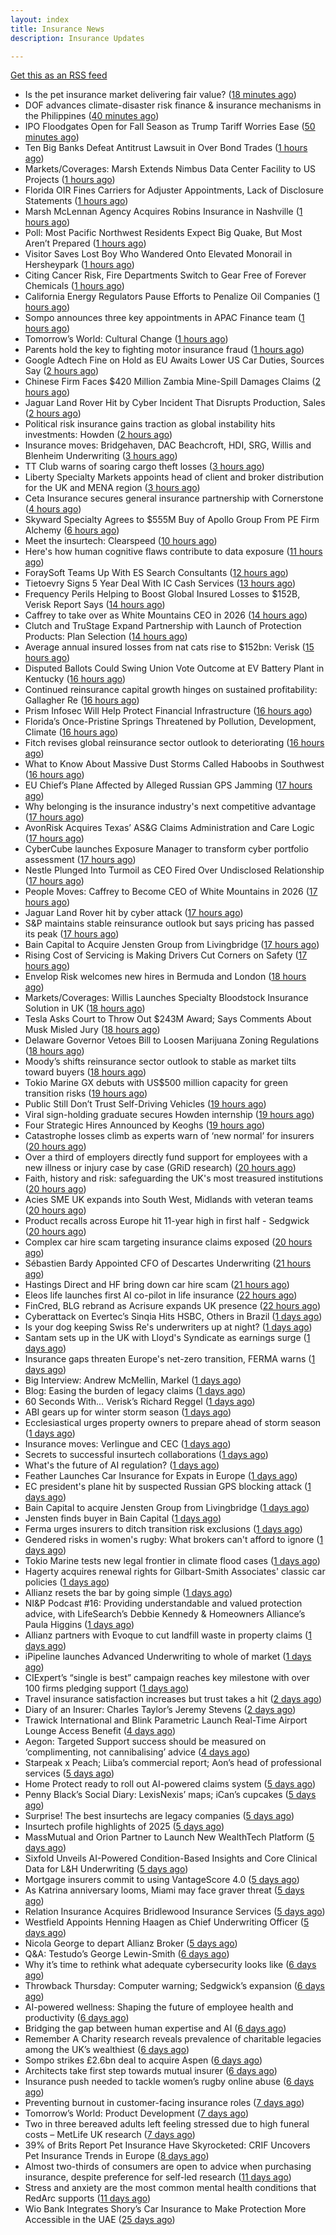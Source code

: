 ```yaml
---
layout: index
title: Insurance News
description: Insurance Updates

---
```


[Get this as an RSS feed](/insurance.rss)

<!-- news_marker starts -->
- Is the pet insurance market delivering fair value? ([18 minutes ago](https://www.postonline.co.uk/personal/7958177/is-the-pet-insurance-market-delivering-fair-value))
- DOF advances climate-disaster risk finance & insurance mechanisms in the Philippines ([40 minutes ago](https://www.reinsurancene.ws/dof-advances-climate-disaster-risk-finance-insurance-mechanisms-in-the-philippines/))
- IPO Floodgates Open for Fall Season as Trump Tariff Worries Ease ([50 minutes ago](https://www.insurancejournal.com/news/national/2025/09/03/837641.htm))
- Ten Big Banks Defeat Antitrust Lawsuit in Over Bond Trades ([1 hours ago](https://www.insurancejournal.com/news/national/2025/09/03/837664.htm))
- Markets/Coverages: Marsh Extends Nimbus Data Center Facility to US Projects ([1 hours ago](https://www.insurancejournal.com/news/national/2025/09/03/837657.htm))
- Florida OIR Fines Carriers for Adjuster Appointments, Lack of Disclosure Statements ([1 hours ago](https://www.insurancejournal.com/news/southeast/2025/09/03/837695.htm))
- Marsh McLennan Agency Acquires Robins Insurance in Nashville ([1 hours ago](https://www.insurancejournal.com/news/southeast/2025/09/03/837629.htm))
- Poll: Most Pacific Northwest Residents Expect Big Quake, But Most Aren’t Prepared ([1 hours ago](https://www.insurancejournal.com/news/west/2025/09/03/837487.htm))
- Visitor Saves Lost Boy Who Wandered Onto Elevated Monorail in Hersheypark ([1 hours ago](https://www.insurancejournal.com/news/east/2025/09/03/837683.htm))
- Citing Cancer Risk, Fire Departments Switch to Gear Free of Forever Chemicals ([1 hours ago](https://www.insurancejournal.com/news/east/2025/09/03/837679.htm))
- California Energy Regulators Pause Efforts to Penalize Oil Companies ([1 hours ago](https://www.insurancejournal.com/news/west/2025/09/03/837651.htm))
- Sompo announces three key appointments in APAC Finance team ([1 hours ago](https://www.reinsurancene.ws/sompo-announces-three-key-appointments-in-apac-finance-team/))
- Tomorrow’s World: Cultural Change ([1 hours ago](https://www.postonline.co.uk/regulation/7958189/tomorrow%E2%80%99s-world-cultural-change))
- Parents hold the key to fighting motor insurance fraud ([1 hours ago](https://www.postonline.co.uk/claims/7958260/parents-hold-the-key-to-fighting-motor-insurance-fraud))
- Google Adtech Fine on Hold as EU Awaits Lower US Car Duties, Sources Say ([2 hours ago](https://www.insurancejournal.com/news/international/2025/09/03/837644.htm))
- Chinese Firm Faces $420 Million Zambia Mine-Spill Damages Claims ([2 hours ago](https://www.insurancejournal.com/news/international/2025/09/03/837647.htm))
- Jaguar Land Rover Hit by Cyber Incident That Disrupts Production, Sales ([2 hours ago](https://www.insurancejournal.com/news/international/2025/09/03/837661.htm))
- Political risk insurance gains traction as global instability hits investments: Howden ([2 hours ago](https://www.insurancebusinessmag.com/uk/news/breaking-news/political-risk-insurance-gains-traction-as-global-instability-hits-investments-howden-548220.aspx))
- Insurance moves: Bridgehaven, DAC Beachcroft, HDI, SRG, Willis and Blenheim Underwriting ([3 hours ago](https://www.insurancebusinessmag.com/uk/news/breaking-news/insurance-moves-bridgehaven-dac-beachcroft-hdi-srg-willis-and-blenheim-underwriting-548213.aspx))
- TT Club warns of soaring cargo theft losses ([3 hours ago](https://www.insurancebusinessmag.com/uk/news/auto-motor/tt-club-warns-of-soaring-cargo-theft-losses-548216.aspx))
- Liberty Specialty Markets appoints head of client and broker distribution for the UK and MENA region ([3 hours ago](https://www.insurancebusinessmag.com/uk/news/breaking-news/liberty-specialty-markets-appoints-head-of-client-and-broker-distribution-for-the-uk-and-mena-region-548211.aspx))
- Ceta Insurance secures general insurance partnership with Cornerstone ([4 hours ago](https://www.insurancebusinessmag.com/uk/news/breaking-news/ceta-insurance-secures-general-insurance-partnership-with-cornerstone-548218.aspx))
- Skyward Specialty Agrees to $555M Buy of Apollo Group From PE Firm Alchemy ([6 hours ago](https://www.insurancejournal.com/news/national/2025/09/02/837699.htm))
- Meet the insurtech: Clearspeed ([10 hours ago](https://www.dig-in.com/news/meet-the-insurtech-clearspeed))
- Here's how human cognitive flaws contribute to data exposure ([11 hours ago](https://www.dig-in.com/opinion/how-cognitive-flaws-contribute-to-data-exposure))
- ForaySoft Teams Up With ES Search Consultants ([12 hours ago](https://insurance-edge.net/2025/09/02/foraysoft-teams-up-with-es-search-consultants/))
- Tietoevry Signs 5 Year Deal With IC Cash Services ([13 hours ago](https://insurance-edge.net/2025/09/02/tietoevry-signs-5-year-deal-with-ic-cash-services/))
- Frequency Perils Helping to Boost Global Insured Losses to $152B, Verisk Report Says ([14 hours ago](https://www.insurancejournal.com/news/national/2025/09/02/837632.htm))
- Caffrey to take over as White Mountains CEO in 2026 ([14 hours ago](https://www.reinsurancene.ws/caffrey-to-take-over-as-white-mountains-ceo-in-2026/))
- Clutch and TruStage Expand Partnership with Launch of Protection Products: Plan Selection ([14 hours ago](https://www.insurtechinsights.com/clutch-and-trustage-expand-partnership-with-launch-of-protection-products-plan-selection/))
- Average annual insured losses from nat cats rise to $152bn: Verisk ([15 hours ago](https://www.reinsurancene.ws/average-annual-insured-losses-from-nat-cats-rise-to-152bn-verisk/))
- Disputed Ballots Could Swing Union Vote Outcome at EV Battery Plant in Kentucky ([16 hours ago](https://www.insurancejournal.com/news/southeast/2025/09/02/837623.htm))
- Continued reinsurance capital growth hinges on sustained profitability: Gallagher Re ([16 hours ago](https://www.reinsurancene.ws/continued-reinsurance-capital-growth-hinges-on-sustained-profitability-gallagher-re/))
- Prism Infosec Will Help Protect Financial Infrastructure ([16 hours ago](https://insurance-edge.net/2025/09/02/prism-infosec-will-help-protect-financial-infrastructure/))
- Florida’s Once-Pristine Springs Threatened by Pollution, Development, Climate ([16 hours ago](https://www.insurancejournal.com/news/southeast/2025/09/02/837615.htm))
- Fitch revises global reinsurance sector outlook to deteriorating ([16 hours ago](https://www.reinsurancene.ws/fitch-revises-global-reinsurance-sector-outlook-to-deteriorating/))
- What to Know About Massive Dust Storms Called Haboobs in Southwest ([16 hours ago](https://www.insurancejournal.com/news/west/2025/09/02/837612.htm))
- EU Chief’s Plane Affected by Alleged Russian GPS Jamming ([17 hours ago](https://www.insurancejournal.com/news/international/2025/09/02/837607.htm))
- Why belonging is the insurance industry's next competitive advantage ([17 hours ago](https://www.insurancebusinessmag.com/uk/news/diversity-inclusion/why-belonging-is-the-insurance-industrys-next-competitive-advantage-548171.aspx))
- AvonRisk Acquires Texas’ AS&G Claims Administration and Care Logic ([17 hours ago](https://www.insurancejournal.com/news/southcentral/2025/09/02/837606.htm))
- CyberCube launches Exposure Manager to transform cyber portfolio assessment ([17 hours ago](https://www.reinsurancene.ws/cybercube-launches-exposure-manager-to-transform-cyber-portfolio-assessment/))
- Nestle Plunged Into Turmoil as CEO Fired Over Undisclosed Relationship ([17 hours ago](https://www.insurancejournal.com/news/international/2025/09/02/837602.htm))
- People Moves: Caffrey to Become CEO of White Mountains in 2026 ([17 hours ago](https://www.insurancejournal.com/news/international/2025/09/02/837598.htm))
- Jaguar Land Rover hit by cyber attack ([17 hours ago](https://www.insurancebusinessmag.com/uk/news/cyber/jaguar-land-rover-hit-by-cyber-attack-548178.aspx))
- S&P maintains stable reinsurance outlook but says pricing has passed its peak ([17 hours ago](https://www.reinsurancene.ws/sp-maintains-stable-reinsurance-outlook-but-says-pricing-has-passed-its-peak/))
- Bain Capital to Acquire Jensten Group from Livingbridge ([17 hours ago](https://www.insurtechinsights.com/bain-capital-to-acquire-jensten-group-from-livingbridge/))
- Rising Cost of Servicing is Making Drivers Cut Corners on Safety ([17 hours ago](https://insurance-edge.net/2025/09/02/rising-cost-of-servicing-is-making-drivers-cut-corners-on-safety/))
- Envelop Risk welcomes new hires in Bermuda and London ([18 hours ago](https://www.reinsurancene.ws/envelop-risk-welcomes-new-hires-in-bermuda-and-london/))
- Markets/Coverages: Willis Launches Specialty Bloodstock Insurance Solution in UK ([18 hours ago](https://www.insurancejournal.com/news/international/2025/09/02/837591.htm))
- Tesla Asks Court to Throw Out $243M Award; Says Comments About Musk Misled Jury ([18 hours ago](https://www.insurancejournal.com/news/national/2025/09/02/837589.htm))
- Delaware Governor Vetoes Bill to Loosen Marijuana Zoning Regulations ([18 hours ago](https://www.insurancejournal.com/news/east/2025/09/02/837582.htm))
- Moody’s shifts reinsurance sector outlook to stable as market tilts toward buyers ([18 hours ago](https://www.reinsurancene.ws/moodys-shifts-reinsurance-sector-outlook-to-stable-as-market-tilts-toward-buyers/))
- Tokio Marine GX debuts with US$500 million capacity for green transition risks ([19 hours ago](https://www.insurancebusinessmag.com/uk/news/breaking-news/tokio-marine-gx-debuts-with-us500-million-capacity-for-green-transition-risks-548146.aspx))
- Public Still Don’t Trust Self-Driving Vehicles ([19 hours ago](https://insurance-edge.net/2025/09/02/public-still-dont-trust-self-driving-vehicles/))
- Viral sign-holding graduate secures Howden internship ([19 hours ago](https://www.postonline.co.uk/broker/7958941/viral-sign-holding-graduate-secures-howden-internship))
- Four Strategic Hires Announced by Keoghs ([19 hours ago](https://insurance-edge.net/2025/09/02/four-strategic-hires-announced-by-keoghs/))
- Catastrophe losses climb as experts warn of ‘new normal’ for insurers ([20 hours ago](https://www.insurancebusinessmag.com/uk/news/catastrophe/catastrophe-losses-climb-as-experts-warn-of-new-normal-for-insurers-548128.aspx))
- Over a third of employers directly fund support for employees with a new illness or injury case by case (GRiD research) ([20 hours ago](https://ifamagazine.com/over-a-third-36-of-employers-directly-fund-support-for-employees-with-a-new-illness-or-injury-case-by-case-grid-research/))
- Faith, history and risk: safeguarding the UK's most treasured institutions ([20 hours ago](https://www.insurancebusinessmag.com/uk/news/non-profits/faith-history-and-risk-safeguarding-the-uks-most-treasured-institutions-548124.aspx))
- Acies SME UK expands into South West, Midlands with veteran teams ([20 hours ago](https://www.insurancebusinessmag.com/uk/news/sme/acies-sme-uk-expands-into-south-west-midlands-with-veteran-teams-548106.aspx))
- Product recalls across Europe hit 11-year high in first half - Sedgwick ([20 hours ago](https://www.insurancebusinessmag.com/uk/news/breaking-news/product-recalls-across-europe-hit-11year-high-in-first-half--sedgwick-548101.aspx))
- Complex car hire scam targeting insurance claims exposed ([20 hours ago](https://www.insurancebusinessmag.com/uk/news/auto-motor/complex-car-hire-scam-targeting-insurance-claims-exposed-548092.aspx))
- Sébastien Bardy Appointed CFO of Descartes Underwriting ([21 hours ago](https://www.insurtechinsights.com/sebastien-bardy-appointed-cfo-of-descartes-underwriting/))
- Hastings Direct and HF bring down car hire scam ([21 hours ago](https://www.postonline.co.uk/personal/7958940/hastings-direct-and-hf-bring-down-car-hire-scam))
- Eleos life launches first AI co-pilot in life insurance ([22 hours ago](https://ifamagazine.com/eleos-life-launches-first-ai-co-pilot-in-life-insurance/))
- FinCred, BLG rebrand as Acrisure expands UK presence ([22 hours ago](https://www.insurancebusinessmag.com/uk/news/breaking-news/fincred-blg-rebrand-as-acrisure-expands-uk-presence-548094.aspx))
- Cyberattack on Evertec’s Sinqia Hits HSBC, Others in Brazil ([1 days ago](https://www.insurancejournal.com/news/international/2025/09/02/837574.htm))
- Is your dog keeping Swiss Re's underwriters up at night? ([1 days ago](https://www.insurancebusinessmag.com/uk/news/catastrophe/is-your-dog-keeping-swiss-res-underwriters-up-at-night-548077.aspx))
- Santam sets up in the UK with Lloyd's Syndicate as earnings surge ([1 days ago](https://www.insurancebusinessmag.com/uk/news/breaking-news/santam-sets-up-in-the-uk-with-lloyds-syndicate-as-earnings-surge-548057.aspx))
- Insurance gaps threaten Europe's net-zero transition, FERMA warns ([1 days ago](https://www.insurancebusinessmag.com/uk/news/catastrophe/insurance-gaps-threaten-europes-netzero-transition-ferma-warns-548058.aspx))
- Big Interview: Andrew McMellin, Markel ([1 days ago](https://www.postonline.co.uk/lloyd%E2%80%99slondon/7958273/big-interview-andrew-mcmellin-markel))
- Blog: Easing the burden of legacy claims ([1 days ago](https://www.postonline.co.uk/claims/7958292/blog-easing-the-burden-of-legacy-claims))
- 60 Seconds With... Verisk’s Richard Reggel ([1 days ago](https://www.postonline.co.uk/technology/7958029/60-seconds-with-verisk%E2%80%99s-richard-reggel))
- ABI gears up for winter storm season ([1 days ago](https://www.postonline.co.uk/claims/7958926/abi-gears-up-for-winter-storm-season))
- Ecclesiastical urges property owners to prepare ahead of storm season ([1 days ago](https://www.insurancebusinessmag.com/uk/news/catastrophe/ecclesiastical-urges-property-owners-to-prepare-ahead-of-storm-season-548061.aspx))
- Insurance moves: Verlingue and CEC ([1 days ago](https://www.insurancebusinessmag.com/uk/news/breaking-news/insurance-moves-verlingue-and-cec-548062.aspx))
- Secrets to successful insurtech collaborations ([1 days ago](https://www.dig-in.com/news/secrets-to-successful-insurtech-collaborations))
- What's the future of AI regulation? ([1 days ago](https://www.dig-in.com/news/whats-the-future-of-ai-regulation))
- Feather Launches Car Insurance for Expats in Europe ([1 days ago](https://www.insurtechinsights.com/feather-launches-car-insurance-for-expats-in-europe/))
- EC president's plane hit by suspected Russian GPS blocking attack ([1 days ago](https://www.insurancebusinessmag.com/uk/news/breaking-news/ec-presidents-plane-hit-by-suspected-russian-gps-blocking-attack-548031.aspx))
- Bain Capital to acquire Jensten Group from Livingbridge ([1 days ago](https://www.insurancebusinessmag.com/uk/news/breaking-news/bain-capital-to-acquire-jensten-group-from-livingbridge-548023.aspx))
- Jensten finds buyer in Bain Capital ([1 days ago](https://www.postonline.co.uk/news/7958931/jensten-finds-buyer-in-bain-capital))
- Ferma urges insurers to ditch transition risk exclusions ([1 days ago](https://www.postonline.co.uk/commercial/7958930/ferma-urges-insurers-to-ditch-transition-risk-exclusions))
- Gendered risks in women's rugby: What brokers can't afford to ignore ([1 days ago](https://www.insurancebusinessmag.com/uk/news/breaking-news/gendered-risks-in-womens-rugby-what-brokers-cant-afford-to-ignore-548014.aspx))
- Tokio Marine tests new legal frontier in climate flood cases ([1 days ago](https://www.insurancebusinessmag.com/uk/news/legal-insights/tokio-marine-tests-new-legal-frontier-in-climate-flood-cases-548008.aspx))
- Hagerty acquires renewal rights for Gilbart-Smith Associates' classic car policies ([1 days ago](https://www.insurancebusinessmag.com/uk/news/mergers-acquisitions/hagerty-acquires-renewal-rights-for-gilbartsmith-associates-classic-car-policies-547988.aspx))
- Allianz resets the bar by going simple ([1 days ago](https://www.insurancebusinessmag.com/uk/news/breaking-news/allianz-resets-the-bar-by-going-simple-548006.aspx))
- NI&P Podcast #16: Providing understandable and valued protection advice, with LifeSearch’s Debbie Kennedy & Homeowners Alliance’s Paula Higgins ([1 days ago](https://ifamagazine.com/nip-podcast-16-providing-understandable-and-valued-protection-advice-with-lifesearchs-debbie-kennedy-homeowners-alliances-paula-higgins/))
- Allianz partners with Evoque to cut landfill waste in property claims ([1 days ago](https://www.insurtechinsights.com/allianz-partners-with-evoque-to-cut-landfill-waste-in-property-claims/))
- iPipeline launches Advanced Underwriting to whole of market ([1 days ago](https://ifamagazine.com/ipipeline-launches-advanced-underwriting-to-whole-of-market/))
- CIExpert’s “single is best” campaign reaches key milestone with over 100 firms pledging support ([1 days ago](https://ifamagazine.com/ciexperts-single-is-best-campaign-reaches-key-milestone-with-over-100-firms-pledging-support/))
- Travel insurance satisfaction increases but trust takes a hit ([2 days ago](https://www.postonline.co.uk/personal/7958863/travel-insurance-satisfaction-increases-but-trust-takes-a-hit))
- Diary of an Insurer: Charles Taylor’s Jeremy Stevens ([2 days ago](https://www.postonline.co.uk/technology/7957628/diary-of-an-insurer-charles-taylor%E2%80%99s-jeremy-stevens))
- Trawick International and Blink Parametric Launch Real-Time Airport Lounge Access Benefit ([4 days ago](https://www.insurtechinsights.com/trawick-international-and-blink-parametric-launch-real-time-airport-lounge-access-benefit/))
- Aegon: Targeted Support success should be measured on ‘complimenting, not cannibalising’ advice ([4 days ago](https://ifamagazine.com/aegon-targeted-support-success-should-be-measured-on-complimenting-not-cannibalising-advice/))
- Starpeak x Peach; Liiba’s commercial report; Aon’s head of professional services ([5 days ago](https://www.postonline.co.uk/news/7958924/starpeak-x-peach-liiba%E2%80%99s-commercial-report-aon%E2%80%99s-head-of-professional-services))
- Home Protect ready to roll out AI-powered claims system ([5 days ago](https://www.postonline.co.uk/news/7958319/home-protect-ready-to-roll-out-ai-powered-claims-system))
- Penny Black’s Social Diary: LexisNexis’ maps; iCan’s cupcakes ([5 days ago](https://www.postonline.co.uk/people/7958246/penny-black%E2%80%99s-social-diary-lexisnexis%E2%80%99-maps-ican%E2%80%99s-cupcakes))
- Surprise! The best insurtechs are legacy companies ([5 days ago](https://www.dig-in.com/opinion/the-best-insurtechs-are-legacy-companies))
- Insurtech profile highlights of 2025 ([5 days ago](https://www.dig-in.com/list/insurtech-profile-highlights-of-2025))
- MassMutual and Orion Partner to Launch New WealthTech Platform ([5 days ago](https://www.insurtechinsights.com/massmutual-and-orion-partner-to-launch-new-wealthtech-platform/))
- Sixfold Unveils AI-Powered Condition-Based Insights and Core Clinical Data for L&H Underwriting ([5 days ago](https://www.insurtechinsights.com/sixfold-unveils-ai-powered-condition-based-insights-and-core-clinical-data-for-lh-underwriting/))
- Mortgage insurers commit to using VantageScore 4.0 ([5 days ago](https://www.dig-in.com/news/mortgage-insurers-commit-to-using-vantagescore-4-0))
- As Katrina anniversary looms, Miami may face graver threat ([5 days ago](https://www.dig-in.com/news/analyzing-miamis-hurricane-risk-two-decades-after-katrina))
- Relation Insurance Acquires Bridlewood Insurance Services ([5 days ago](https://www.insurtechinsights.com/relation-insurance-acquires-bridlewood-insurance-services/))
- Westfield Appoints Henning Haagen as Chief Underwriting Officer ([5 days ago](https://www.insurtechinsights.com/westfield-appoints-henning-haagen-as-chief-underwriting-officer/))
- Nicola George to depart Allianz Broker ([5 days ago](https://www.postonline.co.uk/broker/7958923/nicola-george-to-depart-allianz-broker))
- Q&A: Testudo’s George Lewin-Smith ([6 days ago](https://www.postonline.co.uk/technology/7958076/qa-testudo%E2%80%99s-george-lewin-smith))
- Why it’s time to rethink what adequate cybersecurity looks like ([6 days ago](https://www.postonline.co.uk/commercial/7958910/why-it%E2%80%99s-time-to-rethink-what-adequate-cybersecurity-looks-like))
- Throwback Thursday: Computer warning; Sedgwick’s expansion ([6 days ago](https://www.postonline.co.uk/technology/7956763/throwback-thursday-computer-warning-sedgwick%E2%80%99s-expansion))
- AI-powered wellness: Shaping the future of employee health and productivity ([6 days ago](https://www.dig-in.com/opinion/ai-powered-wellness-shaping-the-future-of-employee-health-and-productivity))
- Bridging the gap between human expertise and AI ([6 days ago](https://www.dig-in.com/opinion/bridging-the-gap-between-human-expertise-and-ai))
- Remember A Charity research reveals prevalence of charitable legacies among the UK’s wealthiest ([6 days ago](https://ifamagazine.com/remember-a-charity-research-reveals-prevalence-of-charitable-legacies-among-the-uks-wealthiest/))
- Sompo strikes £2.6bn deal to acquire Aspen ([6 days ago](https://www.postonline.co.uk/commercial/7958922/sompo-strikes-%C2%A326bn-deal-to-acquire-aspen))
- Architects take first step towards mutual insurer ([6 days ago](https://www.postonline.co.uk/commercial/7958921/architects-take-first-step-towards-mutual-insurer))
- Insurance push needed to tackle women’s rugby online abuse ([6 days ago](https://www.postonline.co.uk/commercial/7958920/insurance-push-needed-to-tackle-female-rugby-online-abuse))
- Preventing burnout in customer-facing insurance roles ([7 days ago](https://www.postonline.co.uk/technology/7958034/preventing-burnout-in-customer-facing-insurance-roles))
- Tomorrow’s World: Product Development ([7 days ago](https://www.postonline.co.uk/personal/7958157/tomorrow%E2%80%99s-world-product-development))
- Two in three bereaved adults left feeling stressed due to high funeral costs – MetLife UK research ([7 days ago](https://ifamagazine.com/two-in-three-bereaved-adults-left-feeling-stressed-due-to-high-funeral-costs-metlife-uk-research/))
- 39% of Brits Report Pet Insurance Have Skyrocketed: CRIF Uncovers Pet Insurance Trends in Europe ([8 days ago](https://thefintechtimes.com/39-of-brits-report-pet-insurance-have-skyrocketed-crif-uncovers-pet-insurance-trends-in-europe/))
- Almost two-thirds of consumers are open to advice when purchasing insurance, despite preference for self-led research ([11 days ago](https://ifamagazine.com/almost-two-thirds-of-consumers-are-open-to-advice-when-purchasing-insurance-despite-preference-for-self-led-research/))
- Stress and anxiety are the most common mental health conditions that RedArc supports ([11 days ago](https://ifamagazine.com/stress-and-anxiety-are-the-most-common-mental-health-conditions-that-redarc-supports/))
- Wio Bank Integrates Shory’s Car Insurance to Make Protection More Accessible in the UAE ([25 days ago](https://thefintechtimes.com/wio-bank-integrates-shorys-car-insurance-to-make-protection-more-accessible-in-the-uae/))

<!-- news_marker ends -->